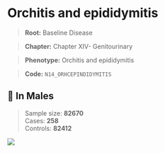 # Orchitis and epididymitis

> **Root:** Baseline Disease  

> **Chapter:** Chapter XIV- Genitourinary  

> **Phenotype:** Orchitis and epididymitis  

> **Code:** `N14_ORHCEPINDIDYMITIS`

## 👨 In Males  
> Sample size: **82670**  
> Cases: **258**  
> Controls: **82412**
<img src="/Disease/Figures/ALL/Baseline/N14_ORHCEPINDIDYMITIS.png"/>
<CsvTable src="/Disease_Data/ALL/Baseline/LG_N14_ORHCEPINDIDYMITIS.csv" label="🔍 View full results" />
